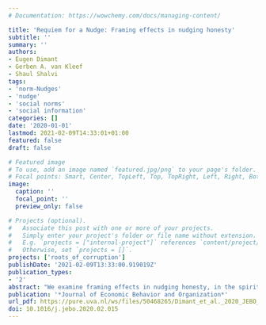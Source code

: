 ```yaml
---
# Documentation: https://wowchemy.com/docs/managing-content/

title: 'Requiem for a Nudge: Framing effects in nudging honesty'
subtitle: ''
summary: ''
authors:
- Eugen Dimant
- Gerben A. van Kleef
- Shaul Shalvi
tags:
- 'norm-Nudges'
- 'nudge'
- 'social norms'
- 'social information'
categories: []
date: '2020-01-01'
lastmod: 2021-02-09T14:33:01+01:00
featured: false
draft: false

# Featured image
# To use, add an image named `featured.jpg/png` to your page's folder.
# Focal points: Smart, Center, TopLeft, Top, TopRight, Left, Right, BottomLeft, Bottom, BottomRight.
image:
  caption: ''
  focal_point: ''
  preview_only: false

# Projects (optional).
#   Associate this post with one or more of your projects.
#   Simply enter your project's folder or file name without extension.
#   E.g. `projects = ["internal-project"]` references `content/project/deep-learning/index.md`.
#   Otherwise, set `projects = []`.
projects: ['roots_of_corruption']
publishDate: '2021-02-09T13:33:00.919019Z'
publication_types:
- '2'
abstract: "We examine framing effects in nudging honesty, in the spirit of the growing norm-nudge literature, by utilizing a high-powered and pre-registered study. Across four treatments, participants received one random truthful norm-nudge that emphasized ‘moral suasion based on either what other participants previously did (empirical message) or approved of doing (normative message) and varied in the framing (positive or negative) in which it was presented. Subsequently, participants repeatedly played the ‘mind game' in which they were first asked to think of a number, then rolled a digital die, and then reported whether the two numbers coincide, in which case a bonus was paid. Hence, whether or not the report was truthful remained unobservable to the experimenters. We find compelling null effects with tight confidence intervals showing that none of the norm-nudge interventions worked. A follow-up experiment reveals the reason for these convincing null-effects: the information norm-nudges did not actually change norms. Notably, our secondary results suggest that a substantial portion of individuals misremembered norm-nudges such that they conveniently supported deviant behavior. This subset of participants indeed displayed significantly higher deviance levels, a behavior pattern in line with literature on motivated misremembering and belief distortion. We discuss the importance of this high-powered null finding for the flourishing norm-nudge literature and derive policy implications."
publication: '*Journal of Economic Behavior and Organization*'
url_pdf: https://pure.uva.nl/ws/files/50468265/Dimant_et_al._2020_JEBO_Framing_Effects_in_Nudging_Honesty.pdf
doi: 10.1016/j.jebo.2020.02.015
---
```


